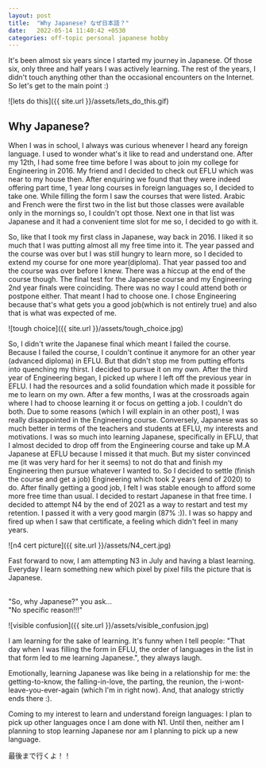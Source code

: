 ```yaml
---
layout: post
title:  "Why Japanese? なぜ日本語？"
date:   2022-05-14 11:40:42 +0530
categories: off-topic personal japanese hobby
---
```


It's been almost six years since I started my journey in Japanese. Of those six, only three and half years I was actively learning.
The rest of the years, I didn't touch anything other than the occasional encounters on the Internet. So let's get to the main point :)
 
![lets do this]({{ site.url }}/assets/lets_do_this.gif)

## Why Japanese?
When I was in school, I always was curious whenever I heard any foreign language. I used to wonder what's it like to read and understand one. After my 12th, I had some free time before I was about to join my college for Engineering in 2016. My friend and I decided to check out EFLU which was near to my house then. After enquiring we found that they were indeed offering part time, 1 year long courses in foreign languages so, I decided to take one. While filling the form I saw the courses that were listed. Arabic and French were the first two in the list but those classes were available only in the mornings so, I couldn't opt those. Next one in that list was Japanese and it had a convenient time slot for me so, I decided to go with it. 


So, like that I took my first class in Japanese, way back in 2016. I liked it so much that I was putting almost all my free time into it. The year passed and the course was over but I was still hungry to learn more, so I decided to extend my course for one more year(diploma). That year passed too and the course was over before I knew. There was a hiccup at the end of the course though. The final test for the Japanese course and my Engineering 2nd year finals were coinciding. There was no way I could attend both or postpone either. That meant I had to choose one. I chose Engineering because that's what gets you a good job(which is not entirely true) and also that is what was expected of me. 

![tough choice]({{ site.url }}/assets/tough_choice.jpg)

So, I didn't write the Japanese final which meant I failed the course. Because I failed the course, I couldn't continue it anymore for an other year (advanced diploma) in EFLU. But that didn't stop me from putting efforts into quenching my thirst. I decided to pursue it on my own. After the third year of Engineering began, I picked up where I left off the previous year in EFLU. I had the resources and a solid foundation which made it possible for me to learn on my own. After a few months, I was at the crossroads again where I had to choose learning it or focus on getting a job. I couldn't do both. Due to some reasons (which I will explain in an other post), I was really disappointed in the Engineering course. Conversely, Japanese was so much better in terms of the teachers and students at EFLU, my interests and motivations. I was so much into learning Japanese, specifically in EFLU, that I almost decided to drop off from the Engineering course and take up M.A Japanese at EFLU because I missed it that much. But my sister convinced me (it was very hard for her it seems) to not do that and finish my Engineering then pursue whatever I wanted to. So I decided to settle (finish the course and get a job) Engineering which took 2 years (end of 2020) to do. After finally getting a good job, I felt I was stable enough to afford some more free time than usual. I decided to restart Japanese in that free time. I decided to attempt N4 by the end of 2021 as a way to restart and test my retention. I passed it with a very good margin (87% :)). I was so happy and fired up when I saw that certificate, a feeling which didn't feel in many years. 

![n4 cert picture]({{ site.url }}/assets/N4_cert.jpg)

Fast forward to now, I am attempting N3 in July and having a blast learning. Everyday I learn something new which pixel by pixel fills the picture that is Japanese.

<br>
"So, why Japanese?" you ask... <br>
"No specific reason!!!"

![visible confusion]({{ site.url }}/assets/visible_confusion.jpg)

I am learning for the sake of learning. It's funny when I tell people: "That day when I was filling the form in EFLU, the order of languages in the list in that form led to me learning Japanese.", they always laugh.

Emotionally, learning Japanese was like being in a relationship for me: the getting-to-know, the falling-in-love, the parting, the reunion, the i-wont-leave-you-ever-again (which I'm in right now). And, that analogy strictly ends there :). 

Coming to my interest to learn and understand foreign languages: I plan to pick up other languages once I am done with N1. Until then, neither am I planning to stop learning Japanese nor am I planning to pick up a new language.

最後まで行くよ！！